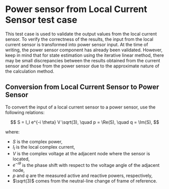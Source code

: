 <!--
SPDX-FileCopyrightText: Contributors to the Power Grid Model project <powergridmodel@lfenergy.org>

SPDX-License-Identifier: MPL-2.0
-->

# Power sensor from Local Current Sensor test case

This test case is used to validate the output values from the local current sensor.
To verify the correctness of the results, the input from the local current sensor is transformed into power sensor input.
At the time of writing, the power sensor component has already been validated.
However, keep in mind that for state estimation using the iterative linear method, there may be small discrepancies between the results obtained from the current sensor and those from the power sensor due to the approximate nature of the calculation method.

## Conversion from Local Current Sensor to Power Sensor

To convert the input of a local current sensor to a power sensor, use the following relations:

$$
S = I_l e^{-i \theta} V \sqrt(3), \quad
p = \Re(S), \quad
q = \Im(S),
$$

where:

- $S$ is the complex power,
- $I_l$ is the local complex current,
- $V$ is the complex voltage at the adjacent node where the sensor is located,
- $e^{-i \theta}$ is the phase shift with respect to the voltage angle of the adjacent node,
- $p$ and $q$ are the measured active and reactive powers, respectively,
- $\sqrt(3)$ comes from the neutral-line change of frame of reference.
